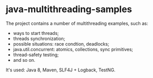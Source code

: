 # java-multithreading-samples

The project contains a number of multithreading examples, such as: 
- ways to start threads;
- threads synchronization; 
- possible situations: race condtion, deadlocks;
- java.util.concurrent: atomics, collections, sync primitives;
- thread-safety testing;
- and so on.

It's used: Java 8, Maven, SLF4J + Logback, TestNG.
